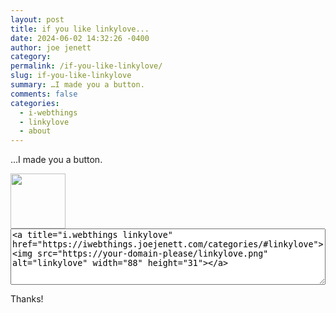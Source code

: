 ```yaml
---
layout: post
title: if you like linkylove...
date: 2024-06-02 14:32:26 -0400
author: joe jenett
category: 
permalink: /if-you-like-linkylove/
slug: if-you-like-linkylove
summary: …I made you a button.
comments: false
categories:
  - i-webthings
  - linkylove
  - about
---
```

...I made you a button.

<span  class="iwt">
<a title="i.webthings linkylove" href="https://iwebthings.joejenett.com/categories/#linkylove"><img src="https://iwebthings.joejenett.com/images/linkylove.png" alt="" width="88"></a>
</span>

<textarea style="width:100%;height:90px;">
<a title="i.webthings linkylove" href="https://iwebthings.joejenett.com/categories/#linkylove">&lt;img src="https://your-domain-please/linkylove.png" alt="linkylove" width="88" height="31"&gt;</a>
</textarea>
Thanks!

<a style="display:none;" href="https://brid.gy/publish/mastodon"><small>(cross-posted to mastodon)</small></a>